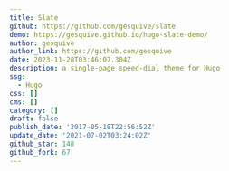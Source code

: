 ```yaml
---
title: Slate
github: https://github.com/gesquive/slate
demo: https://gesquive.github.io/hugo-slate-demo/
author: gesquive
author_link: https://github.com/gesquive
date: 2023-11-28T03:46:07.304Z
description: a single-page speed-dial theme for Hugo
ssg:
  - Hugo
css: []
cms: []
category: []
draft: false
publish_date: '2017-05-18T22:56:52Z'
update_date: '2021-07-02T03:24:02Z'
github_star: 148
github_fork: 67
---
```

